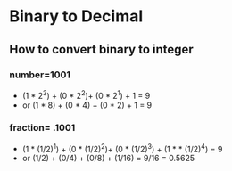 # Binary to Decimal

## How to convert binary to integer

### number=1001
- (1 * 2<sup>3</sup>) + (0 * 2<sup>2</sup>)+ (0 * 2<sup>1</sup>) + 1 = 9
- or (1 * 8) + (0 * 4) + (0 * 2) + 1 = 9

### fraction= .1001
- (1 * (1/2)<sup>1</sup>) + (0 * (1/2)<sup>2</sup>)+ (0 * (1/2)<sup>3</sup>) + (1 * * (1/2)<sup>4</sup>) = 9
- or (1/2) + (0/4) + (0/8) + (1/16) = 9/16 = 0.5625

